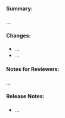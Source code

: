 <!--
Thanks for submitting a pull request. Please fill the template below,
otherwise we will not be able to process this pull request.
-->

#### Summary:
<!--
A short summary, referencing related issues:
Closes #0000, References #0000, etc.
-->

...

#### Changes:
<!-- What are the changes made in this pull request? -->

- ...
- ...

#### Notes for Reviewers:
<!--
Motivate briefly why it is implemented this way, if that deviates from the
implementation proposal in the referenced issues.
- How should your reviewers approach this pull request?
- @mention reviewers with special requests or questions for them
-->

...

#### Release Notes:
<!--
Any notes that we need to include in the Release Notes for the next release.
These notes are formatted as bullet points, written in past tense, and will be
combined with the labels of this Pull Request.
- Always mention changes in API, database models, configuration options or defaults.
- Are there any database migrations required?
- What are the functional or behavioral changes?
-->

- ...

